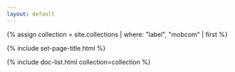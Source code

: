 ```yaml
---
layout: default
---
```


{% assign collection = site.collections | where: "label", "mobcom" | first %}

{% include set-page-title.html %}

{% include doc-list.html collection=collection %}
